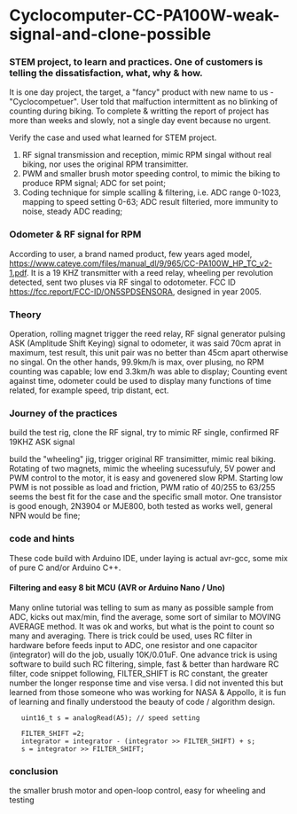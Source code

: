 # Cyclocomputer-CC-PA100W-weak-signal-and-clone-possible
### STEM project, to learn and practices.  One of customers is telling the dissatisfaction, what, why & how.  
  
It is one day project, the target, a "fancy" product with new name to us - "Cyclocompetuer". User told that malfuction intermittent as no blinking of counting during biking. To complete & writting the report of project has more than weeks and slowly, not a single day event because no urgent.  

Verify the case and used what learned for STEM project.  
  
1) RF signal transmission and reception, mimic RPM singal without real biking, nor uses the original RPM transimitter.  
2) PWM and smaller brush motor speeding control, to mimic the biking to produce RPM signal; ADC for set point;  
3) Coding technique for simple scalling & filtering, i.e. ADC range 0-1023, mapping to speed setting 0-63; ADC result filteried, more immunity to noise, steady ADC reading;  

### Odometer & RF signal for RPM
According to user, a brand named product, few years aged model, https://www.cateye.com/files/manual_dl/9/965/CC-PA100W_HP_TC_v2-1.pdf. It is a 19 KHZ transmitter with a reed relay, wheeling per revolution detected, sent two pluses via RF singal to odotometer. FCC ID https://fcc.report/FCC-ID/ON5SPDSENSORA, designed in year 2005.  

### Theory
Operation, rolling magnet trigger the reed relay, RF signal generator pulsing ASK (Amplitude Shift Keying) signal to odometer, it was said 70cm aprat in maximum, test result, this unit pair was no better than 45cm apart otherwise no singal. On the other hands, 99.9km/h is max, over plusing, no RPM counting was capable; low end 3.3km/h was able to display; Counting event against time, odometer could be used to display many functions of time related, for example speed, trip distant, ect.  
  
  
### Journey of the practices  
build the test rig, clone the RF signal, try to mimic RF single, confirmed RF 19KHZ ASK signal

build the "wheeling" jig, trigger original RF transimitter, mimic real biking. Rotating of two magnets, mimic the wheeling sucessufuly, 5V power and PWM control to the motor, it is easy and govenered slow RPM. Starting low PWM is not possible as load and friction, PWM ratio of 40/255 to 63/255 seems the best fit for the case and the specific small motor. One transistor is good enough, 2N3904 or MJE800, both tested as works well, general NPN would be fine;


### code and hints
These code build with Arduino IDE, under laying is actual avr-gcc, some mix of pure C and/or Arduino C++.

#### Filtering and easy 8 bit MCU (AVR or Arduino Nano / Uno)  
Many online tutorial was telling to sum as many as possible sample from ADC, kicks out max/min, find the average, some sort of similar to MOVING AVERAGE method. It was ok and works, but what is the point to count so many and averaging. There is trick could be used, uses RC filter in hardware before feeds input to ADC, one resistor and one capacitor (integrator) will do the job, usually 10K/0.01uF. One advance trick is using software to build such RC filtering, simple, fast & better than hardware RC filter, code snippet following, FILTER_SHIFT is RC constant, the greater number the longer response time and vise versa. I did not invented this but learned from those someone who was working for NASA & Appollo, it is fun of learning and finally understood the beauty of code / algorithm design.
```  
   uint16_t s = analogRead(A5); // speed setting  
   
   FILTER_SHIFT =2;  
   integrator = integrator - (integrator >> FILTER_SHIFT) + s;  
   s = integrator >> FILTER_SHIFT;  

```  



### conclusion
the smaller brush motor and open-loop control, easy for wheeling and testing
